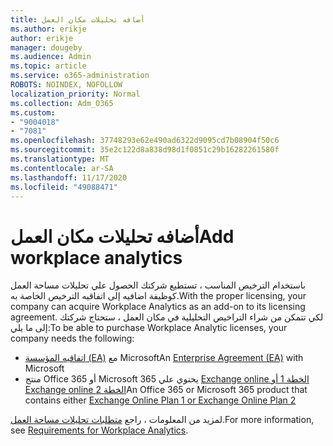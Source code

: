 ```yaml
---
title: أضافه تحليلات مكان العمل
ms.author: erikje
author: erikje
manager: dougeby
ms.audience: Admin
ms.topic: article
ms.service: o365-administration
ROBOTS: NOINDEX, NOFOLLOW
localization_priority: Normal
ms.collection: Adm_O365
ms.custom:
- "9004018"
- "7081"
ms.openlocfilehash: 37748293e62e490ad6322d9095cd7b08904f50c6
ms.sourcegitcommit: 35e2c122d8a838d98d1f0851c29b16282261580f
ms.translationtype: MT
ms.contentlocale: ar-SA
ms.lasthandoff: 11/17/2020
ms.locfileid: "49088471"
---
```

# <a name="add-workplace-analytics"></a><span data-ttu-id="c1180-102">أضافه تحليلات مكان العمل</span><span class="sxs-lookup"><span data-stu-id="c1180-102">Add workplace analytics</span></span>

<span data-ttu-id="c1180-103">باستخدام الترخيص المناسب ، تستطيع شركتك الحصول علي تحليلات مساحة العمل كوظيفة اضافيه إلى اتفاقيه الترخيص الخاصة به.</span><span class="sxs-lookup"><span data-stu-id="c1180-103">With the proper licensing, your company can acquire Workplace Analytics as an add-on to its licensing agreement.</span></span> <span data-ttu-id="c1180-104">لكي تتمكن من شراء التراخيص التحليلية في مكان العمل ، ستحتاج شركتك إلى ما يلي:</span><span class="sxs-lookup"><span data-stu-id="c1180-104">To be able to purchase Workplace Analytic licenses, your company needs the following:</span></span> 

- <span data-ttu-id="c1180-105">[اتفاقيه المؤسسة (EA)](https://docs.microsoft.com/workplace-analytics/setup/environment-requirements#enterprise-agreements) مع Microsoft</span><span class="sxs-lookup"><span data-stu-id="c1180-105">An [Enterprise Agreement (EA)](https://docs.microsoft.com/workplace-analytics/setup/environment-requirements#enterprise-agreements) with Microsoft</span></span>
- <span data-ttu-id="c1180-106">منتج Office 365 أو Microsoft 365 يحتوي علي [Exchange online الخطة 1 أو Exchange online الخطة 2](https://docs.microsoft.com/workplace-analytics/setup/environment-requirements#exchange-online-plans)</span><span class="sxs-lookup"><span data-stu-id="c1180-106">An Office 365 or Microsoft 365 product that contains either [Exchange Online Plan 1 or Exchange Online Plan 2](https://docs.microsoft.com/workplace-analytics/setup/environment-requirements#exchange-online-plans)</span></span>

<span data-ttu-id="c1180-107">لمزيد من المعلومات ، راجع [متطلبات تحليلات مساحة العمل](https://docs.microsoft.com/workplace-analytics/setup/environment-requirements).</span><span class="sxs-lookup"><span data-stu-id="c1180-107">For more information, see [Requirements for Workplace Analytics](https://docs.microsoft.com/workplace-analytics/setup/environment-requirements).</span></span> 
